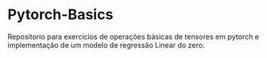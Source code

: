# Pytorch-Basics
Repositorio para exercícíos de operações básicas de tensores em pytorch e implementação de um modelo de regressão Linear do zero.
